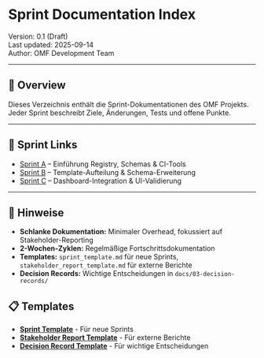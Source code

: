 # Sprint Documentation Index

Version: 0.1 (Draft)  
Last updated: 2025-09-14  
Author: OMF Development Team  

---

## 📑 Overview
Dieses Verzeichnis enthält die Sprint-Dokumentationen des OMF Projekts.  
Jeder Sprint beschreibt Ziele, Änderungen, Tests und offene Punkte.

---

## 🔗 Sprint Links
- [Sprint A](sprint_A.md) – Einführung Registry, Schemas & CI-Tools
- [Sprint B](sprint_B.md) – Template-Aufteilung & Schema-Erweiterung
- [Sprint C](sprint_C.md) – Dashboard-Integration & UI-Validierung

---

## 📌 Hinweise
- **Schlanke Dokumentation:** Minimaler Overhead, fokussiert auf Stakeholder-Reporting
- **2-Wochen-Zyklen:** Regelmäßige Fortschrittsdokumentation
- **Templates:** `sprint_template.md` für neue Sprints, `stakeholder_report_template.md` für externe Berichte
- **Decision Records:** Wichtige Entscheidungen in `docs/03-decision-records/`

## 📋 Templates
- **[Sprint Template](sprint_template.md)** - Für neue Sprints
- **[Stakeholder Report Template](stakeholder_report_template.md)** - Für externe Berichte
- **[Decision Record Template](../03-decision-records/decision_template.md)** - Für wichtige Entscheidungen

